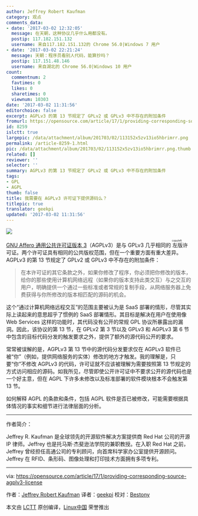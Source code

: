 ```yaml
---
author: Jeffrey Robert Kaufman
category: 观点
comments_data:
- date: '2017-03-02 12:32:05'
  message: 在天朝，这种协议几乎什么用都没有。
  postip: 117.182.151.132
  username: 来自117.182.151.132的 Chrome 56.0|Windows 7 用户
- date: '2017-03-02 22:21:24'
  message: 天朝：程序员看别人代码，能算抄吗？
  postip: 117.151.48.146
  username: 来自湖北的 Chrome 56.0|Windows 10 用户
count:
  commentnum: 2
  favtimes: 0
  likes: 0
  sharetimes: 0
  viewnum: 10303
date: '2017-03-02 11:31:56'
editorchoice: false
excerpt: AGPLv3 的第 13 节规定了 GPLv2 或 GPLv3 中不存在的附加条件
fromurl: https://opensource.com/article/17/1/providing-corresponding-source-agplv3-license
id: 8259
islctt: true
largepic: /data/attachment/album/201703/02/113152x5zv13io5hbrimrr.png
permalink: /article-8259-1.html
pic: /data/attachment/album/201703/02/113152x5zv13io5hbrimrr.png.thumb.jpg
related: []
reviewer: ''
selector: ''
summary: AGPLv3 的第 13 节规定了 GPLv2 或 GPLv3 中不存在的附加条件
tags:
- GPL
- AGPL
thumb: false
title: 我需要在 AGPLv3 许可证下提供源码么？
titlepic: true
translator: geekpi
updated: '2017-03-02 11:31:56'
---
```


![](/data/attachment/album/201703/02/113152x5zv13io5hbrimrr.png)


[GNU Affero 通用公共许可证版本 3](https://www.gnu.org/licenses/agpl-3.0-standalone.html)（AGPLv3）是与 GPLv3 几乎相同的<ruby> 左版 <rp>  （ </rp> <rt>  copyleft </rt> <rp>  ） </rp></ruby>许可证。两个许可证具有相同的公共版权范围，但在一个重要方面有重大差异。 AGPLv3 的第 13 节规定了 GPLv2 或 GPLv3 中不存在的附加条件：



> 
> 在本许可证的其它条款之外，如果你修改了程序，你必须把你修改的版本，给你的那些使用计算机网络远程（如果你的版本支持此类交互）与之交互的用户，明确提供一个通过一些标准或者常规的复制手段，从网络服务器上免费获得与你所修改的版本相匹配的源码的机会。
> 
> 
> 


这个“通过计算机网络远程交互”的范围主要被认为是 SaaS 部署的情形，尽管其实际上读起来的意思超乎了惯例的 SaaS 部署情形。其目标是解决在用户在使用像 Web Services 这样的功能时，其代码没有公开的常规 GPL 协议所暴露出的漏洞。因此，该协议的第 13 节，在 GPLv2 第 3 节以及 GPLv3 和 AGPLv3 第 6 节中包含的目标代码分发的触发要求之外，提供了额外的源代码公开的要求。


常常被误解的是，AGPLv3 第 13 节中的源代码分发要求仅在 AGPLv3 软件已被“你”（例如，提供网络服务的实体）修改的地方才触发。我的理解是，只要“你”不修改 AGPLv3 的代码，许可证就不应该被理解为需要按照第 13 节规定的方式访问相应的源码。如我所见，尽管即使公开许可证中不要求公开的源代码也是一个好主意，但在 AGPL 下许多未修改以及标准部署的软件模块根本不会触发第 13 节。


如何解释 AGPL 的条款和条件，包括 AGPL 软件是否已被修改，可能需要根据具体情况的事实和细节进行法律层面的分析。




---


作者简介：


Jeffrey R. Kaufman 是全球领先的开源软件解决方案提供商 Red Hat 公司的开源 IP 律师。Jeffrey 也是托马斯·杰斐逊法学院的兼职教授。在入职 Red Hat 之前，Jeffrey 曾经担任高通公司的专利顾问，向首席科学家办公室提供开源顾问。Jeffrey 在 RFID、条形码、图像处理和打印技术方面拥有多项专利。




---


via: <https://opensource.com/article/17/1/providing-corresponding-source-agplv3-license>


作者：[Jeffrey Robert Kaufman](https://opensource.com/users/jkaufman) 译者：[geekpi](https://github.com/geekpi) 校对：[Bestony](https://github.com/Bestony)


本文由 [LCTT](https://github.com/LCTT/TranslateProject) 原创编译，[Linux中国](https://linux.cn/) 荣誉推出